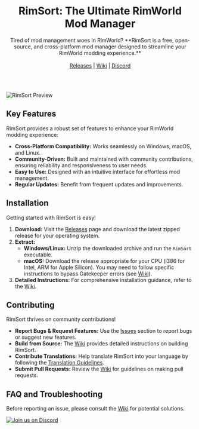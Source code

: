 <h1 align="center">RimSort: The Ultimate RimWorld Mod Manager</h1>

<p align="center">
    Tired of mod management woes in RimWorld? **RimSort is a free, open-source, and cross-platform mod manager designed to streamline your RimWorld modding experience.**
    <br>
    <br>
    <a href="https://github.com/RimSort/RimSort/releases">Releases</a> | <a href="https://rimsort.github.io/RimSort/">Wiki</a> | <a href="https://discord.gg/aV7g69JmR2">Discord</a>
</p>

<br>
<br>

![RimSort Preview](./docs/rimsort_preview.png)

## Key Features

RimSort provides a robust set of features to enhance your RimWorld modding experience:

*   **Cross-Platform Compatibility:** Works seamlessly on Windows, macOS, and Linux.
*   **Community-Driven:**  Built and maintained with community contributions, ensuring reliability and responsiveness to user needs.
*   **Easy to Use:** Designed with an intuitive interface for effortless mod management.
*   **Regular Updates:**  Benefit from frequent updates and improvements.

## Installation

Getting started with RimSort is easy!

1.  **Download:** Visit the [Releases](https://github.com/RimSort/RimSort/releases) page and download the latest zipped release for your operating system.
2.  **Extract:**
    *   **Windows/Linux:** Unzip the downloaded archive and run the `RimSort` executable.
    *   **macOS:** Download the release appropriate for your CPU (i386 for Intel, ARM for Apple Silicon). You may need to follow specific instructions to bypass Gatekeeper errors (see [Wiki](https://rimsort.github.io/RimSort/user-guide/downloading-and-installing#macos)).
3.  **Detailed Instructions:**  For comprehensive installation guidance, refer to the [Wiki](https://rimsort.github.io/RimSort/).

## Contributing

RimSort thrives on community contributions!

*   **Report Bugs & Request Features:**  Use the [Issues](https://github.com/RimSort/RimSort/issues) section to report bugs or suggest new features.
*   **Build from Source:** The [Wiki](https://rimsort.github.io/RimSort/) provides detailed instructions on building RimSort.
*   **Contribute Translations:** Help translate RimSort into your language by following the [Translation Guidelines](https://rimsort.github.io/RimSort/development-guide/translation-guidelines).
*   **Submit Pull Requests:** Review the [Wiki](https://rimsort.github.io/RimSort/) for guidelines on making pull requests.

## FAQ and Troubleshooting

Before reporting an issue, please consult the [Wiki](https://rimsort.github.io/RimSort/) for potential solutions.

[![Join us on Discord](https://github-production-user-asset-6210df.s3.amazonaws.com/2766946/248529301-486f4f8c-fed5-4fe1-832f-6461b7ce3a55.png)][Discord]

[Discord]: https://discord.gg/aV7g69JmR2